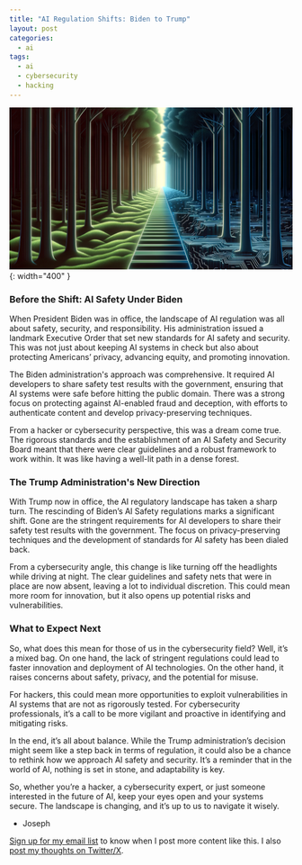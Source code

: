 ```yaml
---
title: "AI Regulation Shifts: Biden to Trump"
layout: post
categories:
  - ai
tags:
  - ai
  - cybersecurity
  - hacking
---
```

![](/assets/images/AI_Regulation_Contrast_Banner.png){: width="400" }
### Before the Shift: AI Safety Under Biden

When President Biden was in office, the landscape of AI regulation was all about safety, security, and responsibility. His administration issued a landmark Executive Order that set new standards for AI safety and security. This was not just about keeping AI systems in check but also about protecting Americans’ privacy, advancing equity, and promoting innovation. 

The Biden administration's approach was comprehensive. It required AI developers to share safety test results with the government, ensuring that AI systems were safe before hitting the public domain. There was a strong focus on protecting against AI-enabled fraud and deception, with efforts to authenticate content and develop privacy-preserving techniques. 

From a hacker or cybersecurity perspective, this was a dream come true. The rigorous standards and the establishment of an AI Safety and Security Board meant that there were clear guidelines and a robust framework to work within. It was like having a well-lit path in a dense forest.

### The Trump Administration's New Direction

With Trump now in office, the AI regulatory landscape has taken a sharp turn. The rescinding of Biden’s AI Safety regulations marks a significant shift. Gone are the stringent requirements for AI developers to share their safety test results with the government. The focus on privacy-preserving techniques and the development of standards for AI safety has been dialed back.

From a cybersecurity angle, this change is like turning off the headlights while driving at night. The clear guidelines and safety nets that were in place are now absent, leaving a lot to individual discretion. This could mean more room for innovation, but it also opens up potential risks and vulnerabilities.

### What to Expect Next

So, what does this mean for those of us in the cybersecurity field? Well, it’s a mixed bag. On one hand, the lack of stringent regulations could lead to faster innovation and deployment of AI technologies. On the other hand, it raises concerns about safety, privacy, and the potential for misuse.

For hackers, this could mean more opportunities to exploit vulnerabilities in AI systems that are not as rigorously tested. For cybersecurity professionals, it’s a call to be more vigilant and proactive in identifying and mitigating risks.

In the end, it’s all about balance. While the Trump administration’s decision might seem like a step back in terms of regulation, it could also be a chance to rethink how we approach AI safety and security. It’s a reminder that in the world of AI, nothing is set in stone, and adaptability is key. 

So, whether you’re a hacker, a cybersecurity expert, or just someone interested in the future of AI, keep your eyes open and your systems secure. The landscape is changing, and it’s up to us to navigate it wisely.

- Joseph

[Sign up for my email list](https://thacker.beehiiv.com/subscribe) to know when I post more content like this.
I also [post my thoughts on Twitter/X](https://x.com/rez0__).

<meta name="twitter:card" content="summary_large_image" />
<meta name="twitter:site" content="@rez0__" />
<meta name="twitter:creator" content="@rez0__" />
<meta property="og:url" content="https://josephthacker.com/ai/2025/01/22/ai-regulation-shifts-biden-to-trump.html" />
<meta property="og:title" content="AI Regulation Shifts: Biden to Trump" />
<meta property="og:description" content="Exploring the changes in AI regulation from Biden to Trump." />
<meta property="og:image" content="https://josephthacker.comhttps://josephthacker.com/assets/images/AI_Regulation_Contrast_Banner.png" />
